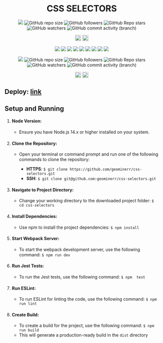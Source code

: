 <h1 align="center"> CSS SELECTORS</h1>

<p align="center">
  <img src="https://img.shields.io/github/directory-file-count/geominerr/css-selectors/rss-css-selectors">
  <img alt="GitHub repo size" src="https://img.shields.io/github/repo-size/geominerr/css-selectors">
  <img alt="GitHub followers" src="https://img.shields.io/github/followers/geominerr">
  <img alt="GitHub Repo stars" src="https://img.shields.io/github/stars/geominerr/css-selectors">
  <img alt="GitHub watchers" src="https://img.shields.io/github/watchers/geominerr/css-selectors">
  <img alt="GitHub commit activity (branch)" src="https://img.shields.io/github/commit-activity/t/geominerr/css-selectors">
</p>
<p align="center">
  <img src="https://img.shields.io/badge/made_by-geominerr-orange?style=plastic&link=https%3A%2F%2Fgithub.com%2Fgeominerr%2F" height='20px'>
  <img src="https://img.shields.io/badge/deploy-gh_pages-green?style=plastic&link=https%3A%2F%2Frolling-scopes-school.github.io%2Fgeominerr-JSFE2023Q1%2Frss-css-selectors%2F" height='20px'>
</p>

<p align="center">
  <img src="https://img.shields.io/badge/HTML5-E34F26?style=for-the-badge&logo=html5&logoColor=white">
  <img src="https://img.shields.io/badge/CSS3-1572B6?style=for-the-badge&logo=css3&logoColor=white">
  <img src="https://img.shields.io/badge/TypeScript-007ACC?style=for-the-badge&logo=typescript&logoColor=white">
  <img src="https://img.shields.io/badge/Sass-CC6699?style=for-the-badge&logo=sass&logoColor=white">
  <img src="https://img.shields.io/badge/Jest-C21325?style=for-the-badge&logo=jest&logoColor=white">
  <img src="https://img.shields.io/badge/Webpack-8DD6F9?style=for-the-badge&logo=Webpack&logoColor=white">
  <img src="https://img.shields.io/badge/eslint-3A33D1?style=for-the-badge&logo=eslint&logoColor=white">
  <img src="https://img.shields.io/badge/prettier-1A2C34?style=for-the-badge&logo=prettier&logoColor=F7BA3E">
  <img src="https://img.shields.io/badge/VSCode-0078D4?style=for-the-badge&logo=visual%20studio%20code&logoColor=white">
</p>

<p align="center">
  <img src="https://img.shields.io/github/directory-file-count/geominerr/css-selectors/rss-css-selectors">
  <img alt="GitHub repo size" src="https://img.shields.io/github/repo-size/geominerr/css-selectors">
  <img alt="GitHub followers" src="https://img.shields.io/github/followers/geominerr">
  <img alt="GitHub Repo stars" src="https://img.shields.io/github/stars/geominerr/css-selectors">
  <img alt="GitHub watchers" src="https://img.shields.io/github/watchers/geominerr/css-selectors">
  <img alt="GitHub commit activity (branch)" src="https://img.shields.io/github/commit-activity/t/geominerr/css-selectors">
</p>

<p align="center">
  <img src="https://img.shields.io/badge/made_by-geominerr-orange?style=plastic&link=https%3A%2F%2Fgithub.com%2Fgeominerr%2F" height='20px'>
  <img src="https://img.shields.io/badge/deploy-gh_pages-green?style=plastic&link=https%3A%2F%2Frolling-scopes-school.github.io%2Fgeominerr-JSFE2023Q1%2Frss-css-selectors%2F" height='20px'>
</p>

## Deploy: [link](https://rolling-scopes-school.github.io/geominerr-JSFE2023Q1/rss-css-selectors/)

## Setup and Running

1. #### Node Version:

   - Ensure you have Node.js 14.x or higher installed on your system.

2. #### Clone the Repository:

   - Open your terminal or command prompt and run one of the following commands to clone the repository:

     - **HTTPS**: `$ git clone https://github.com/geominerr/css-selectors.git`
     - **SSH**: `$ git clone git@github.com:geominerr/css-selectors.git`

3. #### Navigate to Project Directory:

   - Change your working directory to the downloaded project folder: `$ cd css-selectors`

4. #### Install Dependencies:

   - Use npm to install the project dependencies: `$ npm install`

5. #### Start Webpack Server:

   - To start the webpack development server, use the following command: `$ npm run dev`

6. #### Run Jest Tests:

   - To run the Jest tests, use the following command: `$ npm  test`

7. #### Run ESLint:

   - To run ESLint for linting the code, use the following command: `$ npm run lint`

8. #### Create Build:

   - To create a build for the project, use the following command: `$ npm run build`
   - This will generate a production-ready build in the `dist` directory
